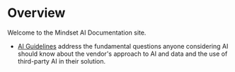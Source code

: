 # Overview

Welcome to the Mindset AI Documentation site.&#x20;

* [AI Guidelines](general/) address the fundamental questions anyone considering AI should know about the vendor's approach to AI and data and the use of third-party AI in their solution.
